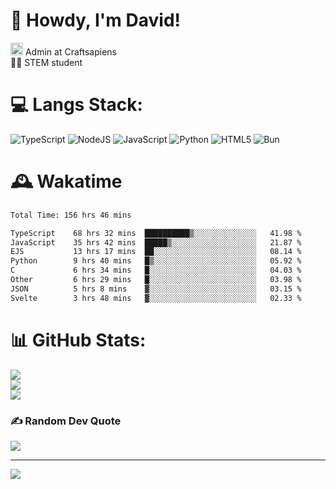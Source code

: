 # 👋 Howdy, I'm David!
<img src="https://cdn.discordapp.com/role-icons/959259258829021255/243d02ee3fbd0821de14bf13a0cde87b.webp?size=2048" height=20> Admin at Craftsapiens<br>👨‍🔬 STEM student

# 💻 Langs Stack:
![TypeScript](https://img.shields.io/badge/typescript-%23007ACC.svg?style=for-the-badge&logo=typescript&logoColor=white) ![NodeJS](https://img.shields.io/badge/node.js-6DA55F?style=for-the-badge&logo=node.js&logoColor=white) ![JavaScript](https://img.shields.io/badge/javascript-%23323330.svg?style=for-the-badge&logo=javascript&logoColor=%23F7DF1E) ![Python](https://img.shields.io/badge/python-3670A0?style=for-the-badge&logo=python&logoColor=ffdd54)  ![HTML5](https://img.shields.io/badge/html5-%23E34F26.svg?style=for-the-badge&logo=html5&logoColor=white) ![Bun](https://img.shields.io/badge/Bun-%23000000.svg?style=for-the-badge&logo=bun&logoColor=white) 

# 🕰️ Wakatime 
<!--START_SECTION:waka-->

```txt
Total Time: 156 hrs 46 mins

TypeScript    68 hrs 32 mins  ██████████▒░░░░░░░░░░░░░░   41.98 %
JavaScript    35 hrs 42 mins  █████▒░░░░░░░░░░░░░░░░░░░   21.87 %
EJS           13 hrs 17 mins  ██░░░░░░░░░░░░░░░░░░░░░░░   08.14 %
Python        9 hrs 40 mins   █▒░░░░░░░░░░░░░░░░░░░░░░░   05.92 %
C             6 hrs 34 mins   █░░░░░░░░░░░░░░░░░░░░░░░░   04.03 %
Other         6 hrs 29 mins   █░░░░░░░░░░░░░░░░░░░░░░░░   03.98 %
JSON          5 hrs 8 mins    ▓░░░░░░░░░░░░░░░░░░░░░░░░   03.15 %
Svelte        3 hrs 48 mins   ▓░░░░░░░░░░░░░░░░░░░░░░░░   02.33 %
```

<!--END_SECTION:waka-->

# 📊 GitHub Stats:
![](https://github-readme-stats.vercel.app/api?username=davidcanas&theme=dark&hide_border=false&include_all_commits=true&count_private=true)<br/>
![](https://github-readme-streak-stats.herokuapp.com/?user=davidcanas&theme=dark&hide_border=false)<br/>
![](https://github-readme-stats.vercel.app/api/top-langs/?username=davidcanas&theme=dark&hide_border=false&include_all_commits=true&count_private=true&layout=compact)

### ✍️ Random Dev Quote
![](https://quotes-github-readme.vercel.app/api?type=horizontal&theme=radical)

---
[![](https://visitcount.itsvg.in/api?id=davidcanas&icon=0&color=0)](https://visitcount.itsvg.in)

